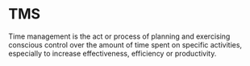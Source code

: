 # TMS
Time management is the act or process of planning and exercising conscious control over the amount of time spent on specific activities, especially to increase effectiveness, efficiency or productivity.
